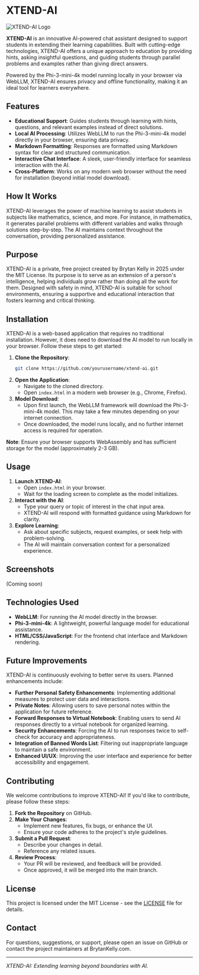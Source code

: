 # XTEND-AI

![XTEND-AI Logo](#) <!-- Replace with actual logo if available -->

**XTEND-AI** is an innovative AI-powered chat assistant designed to support students in extending their learning capabilities. Built with cutting-edge technologies, XTEND-AI offers a unique approach to education by providing hints, asking insightful questions, and guiding students through parallel problems and examples rather than giving direct answers.

Powered by the Phi-3-mini-4k model running locally in your browser via WebLLM, XTEND-AI ensures privacy and offline functionality, making it an ideal tool for learners everywhere.

## Features

- **Educational Support**: Guides students through learning with hints, questions, and relevant examples instead of direct solutions.
- **Local AI Processing**: Utilizes WebLLM to run the Phi-3-mini-4k model directly in your browser, ensuring data privacy.
- **Markdown Formatting**: Responses are formatted using Markdown syntax for clear and structured communication.
- **Interactive Chat Interface**: A sleek, user-friendly interface for seamless interaction with the AI.
- **Cross-Platform**: Works on any modern web browser without the need for installation (beyond initial model download).

## How It Works

XTEND-AI leverages the power of machine learning to assist students in subjects like mathematics, science, and more. For instance, in mathematics, it generates parallel problems with different variables and walks through solutions step-by-step. The AI maintains context throughout the conversation, providing personalized assistance.

## Purpose

XTEND-AI is a private, free project created by Brytan Kelly in 2025 under the MIT License. Its purpose is to serve as an extension of a person's intelligence, helping individuals grow rather than doing all the work for them. Designed with safety in mind, XTEND-AI is suitable for school environments, ensuring a supportive and educational interaction that fosters learning and critical thinking.

## Installation

XTEND-AI is a web-based application that requires no traditional installation. However, it does need to download the AI model to run locally in your browser. Follow these steps to get started:

1. **Clone the Repository**:
   ```bash
   git clone https://github.com/yourusername/xtend-ai.git
   ```
2. **Open the Application**:
   - Navigate to the cloned directory.
   - Open `index.html` in a modern web browser (e.g., Chrome, Firefox).
3. **Model Download**:
   - Upon first launch, the WebLLM framework will download the Phi-3-mini-4k model. This may take a few minutes depending on your internet connection.
   - Once downloaded, the model runs locally, and no further internet access is required for operation.

**Note**: Ensure your browser supports WebAssembly and has sufficient storage for the model (approximately 2-3 GB).

## Usage

1. **Launch XTEND-AI**:
   - Open `index.html` in your browser.
   - Wait for the loading screen to complete as the model initializes.
2. **Interact with the AI**:
   - Type your query or topic of interest in the chat input area.
   - XTEND-AI will respond with formatted guidance using Markdown for clarity.
3. **Explore Learning**:
   - Ask about specific subjects, request examples, or seek help with problem-solving.
   - The AI will maintain conversation context for a personalized experience.

## Screenshots

<!-- Add screenshots or GIFs of the application in action -->
(Coming soon)

## Technologies Used

- **WebLLM**: For running the AI model directly in the browser.
- **Phi-3-mini-4k**: A lightweight, powerful language model for educational assistance.
- **HTML/CSS/JavaScript**: For the frontend chat interface and Markdown rendering.

## Future Improvements

XTEND-AI is continuously evolving to better serve its users. Planned enhancements include:

- **Further Personal Safety Enhancements**: Implementing additional measures to protect user data and interactions.
- **Private Notes**: Allowing users to save personal notes within the application for future reference.
- **Forward Responses to Virtual Notebook**: Enabling users to send AI responses directly to a virtual notebook for organized learning.
- **Security Enhancements**: Forcing the AI to run responses twice to self-check for accuracy and appropriateness.
- **Integration of Banned Words List**: Filtering out inappropriate language to maintain a safe environment.
- **Enhanced UI/UX**: Improving the user interface and experience for better accessibility and engagement.

## Contributing

We welcome contributions to improve XTEND-AI! If you'd like to contribute, please follow these steps:

1. **Fork the Repository** on GitHub.
2. **Make Your Changes**:
   - Implement new features, fix bugs, or enhance the UI.
   - Ensure your code adheres to the project's style guidelines.
3. **Submit a Pull Request**:
   - Describe your changes in detail.
   - Reference any related issues.
4. **Review Process**:
   - Your PR will be reviewed, and feedback will be provided.
   - Once approved, it will be merged into the main branch.

## License

This project is licensed under the MIT License - see the [LICENSE](LICENSE) file for details.

## Contact

For questions, suggestions, or support, please open an issue on GitHub or contact the project maintainers at BrytanKelly.com.

---

*XTEND-AI: Extending learning beyond boundaries with AI.*
